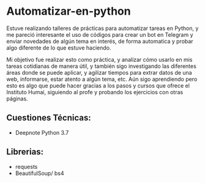 # Automatizar-en-python

Estuve realizando talleres de prácticas para automatizar tareas en Python, y me pareció interesante 
el uso de códigos para crear un bot en Telegram y enviar novedades de algún tema en interés, de forma automatica y 
probar algo diferente de lo que estuve haciendo. 

Mi objetivo fue realizar esto como práctica, y analizar cómo usarlo en mis tareas cotidianas de manera útil, 
y también sigo investigando las diferentes áreas donde se puede aplicar, y agilizar tiempos para extrar datos de una web, 
informarse, estar atento a algún tema, etc. 
Aún sigo aprendiendo pero esto es algo que puede hacer gracias a los pasos y cursos que ofrece el Instituto Humai, siguiendo al profe
y probando los ejercicios con otras páginas. 

## Cuestiones Técnicas: 
- Deepnote Python 3.7

## Librerias: 
- requests
- BeautifulSoup/ bs4
